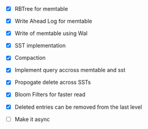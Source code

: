 - [x] RBTree for memtable
- [x] Write Ahead Log for memtable
- [x] Write of memtable using Wal
- [x] SST implementation 
- [x] Compaction
- [x] Implement query accross memtable and sst 
- [x] Propogate delete across SSTs
- [x] Bloom Filters for faster read
- [x] Deleted entries can be removed from the last level
- [ ] Make it async

